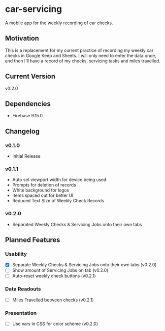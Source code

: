 # car-servicing
A mobile app for the weekly recording of car checks.
## Motivation
This is a replacement for my current practice of recording my weekly car checks in Google Keep and Sheets.  I will only need to enter the data once, and then I'll have a record of my checks, servicing tasks and miles travelled.
## Current Version
v0.2.0
## Dependencies
- Firebase 9.15.0
## Changelog
### v0.1.0
- Initial Release
### v0.1.1
- Auto set viewport width for device being used
- Prompts for deletion of records
- White background for logos
- Items spaced out for better UI
- Reduced Text Size of Weekly Check Records
### v0.2.0
- Separated Weekly Checks & Servicing Jobs onto their own tabs
## Planned Features
### Usability
- [x] Separate Weekly Checks & Servicing Jobs onto their own tabs (v0.2.0)
- [ ] Show amount of Servicing Jobs on tab (v0.2.0)
- [ ] Auto-reset weekly check buttons (v0.2.1)
### Data Readouts
- [ ] Miles Travelled between checks (v0.2.1)
### Presentation
- [ ] Use vars in CSS for color scheme (v0.2.0)
